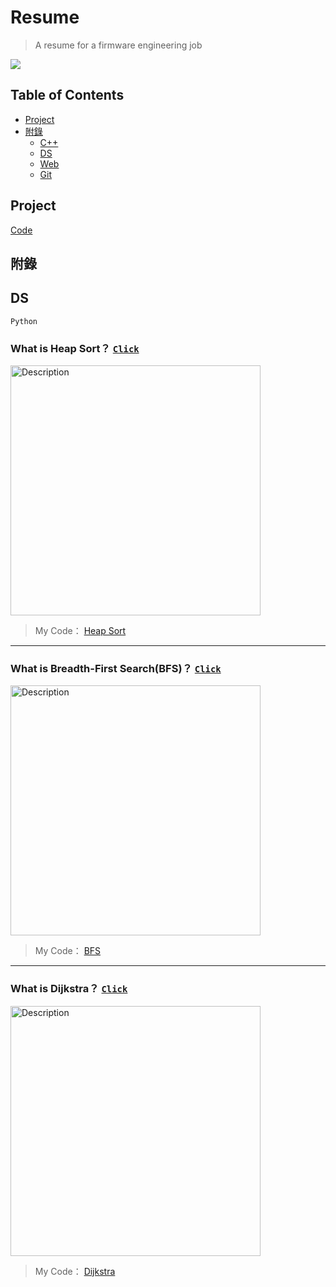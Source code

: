 # Resume
> A resume for a firmware engineering job

![](https://miro.medium.com/max/1000/1*q0oHsN6JNQWt2amY5hagGw.gif)


## Table of Contents
- [Project](#project)
- [附錄](#附錄)
  - [C++](#c)
  - [DS](#ds)
  - [Web](#web)
  - [Git](#git)

## Project
[Code](https://github.com/KID16Studio/resume/tree/main/test)

## 附錄

## DS
`Python`

### What is Heap Sort？ [`Click`](https://en.wikipedia.org/wiki/Heapsort)
<img src="https://upload.wikimedia.org/wikipedia/commons/f/fe/Heap_sort_example.gif" alt="Description" width="400">

> My Code： [Heap Sort](https://github.com/KID16Studio/resume/blob/main/DS/heap_sort_05131011.py)
---
### What is Breadth-First Search(BFS)？ [`Click`](https://en.wikipedia.org/wiki/Breadth-first_search)
<img src="https://upload.wikimedia.org/wikipedia/commons/5/5d/Breadth-First-Search-Algorithm.gif" alt="Description" width="400">

> My Code： [BFS](https://github.com/KID16Studio/resume/blob/main/DS/BFS_05131011.py)
---
### What is Dijkstra？ [`Click`](https://zh.wikipedia.org/zh-tw/%E6%88%B4%E5%85%8B%E6%96%AF%E7%89%B9%E6%8B%89%E7%AE%97%E6%B3%95)
<img src="https://i.makeagif.com/media/1-06-2021/1LMJQ-.gif" alt="Description" width="400">

> My Code： [Dijkstra](https://github.com/KID16Studio/resume/blob/main/DS/Dijkstra_05131011.py)








